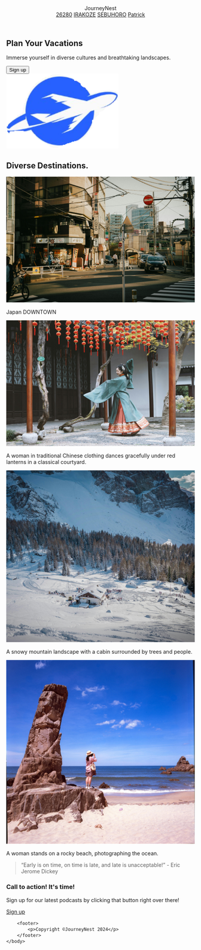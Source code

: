 
<!DOCTYPE html>
<html lang="en">
    <head>
        <meta charset="UTF-8">
        <meta name="viewport" content="width=device-width, initial-scale=1.0">
        <title>Patrick Landing Page</title>
        <link rel="stylesheet" href="landingpage.css">
        <link href="https://fonts.googleapis.com/css2?family=Roboto:wght@400;700;900&display=swap" rel="stylesheet">
    </head>
    <body>
        <header>
            <div class="logo">JourneyNest</div>
            <nav>
                <a href="#">26280</a>
                <a href="#">IRAKOZE</a>
                <a href="#">SEBUHORO</a>
                <a href="#">Patrick</a>
            </nav>
        </header>
        <section class="hero">
            <div class="hero-content">
                <h1>Plan Your Vacations</h1>
                <p>Immerse yourself in diverse cultures and breathtaking landscapes.</p>
                <div class="container">
                <button class="cta-button">Sign up</button>
                </div>
            </div>
            <div class="hero-image">
                <div class="herobanner">
                    <img src="capture.PNG" alt="su image" width="300" height="200">
                </div>
            </div>
        </section>
        <section class="info">
            <h2>Diverse Destinations.</h2>
                <div class="info-boxes">
                    <div class="info-box">
                        <img src="section1.jpg" alt="Image description">
                        <p>Japan DOWNTOWN</p>
                    </div>
                    <div class="info-box">
                        <img src="section2.jpg" alt="Image description">
                        <p>A woman in traditional Chinese clothing dances gracefully under red lanterns in a classical courtyard.</p>
                    </div>
                    <div class="info-box">
                        <img src="section3.jpg" alt="Image description">
                        <p>A snowy mountain landscape with a cabin surrounded by trees and people.</p>
                    </div>
                    <div class="info-box">
                        <img src="section4.jpg" alt="Image description">
                        <p>A woman stands on a rocky beach, photographing the ocean.</p>
                    </div>
                </div>
        </section>
        <section class="quote">
            <blockquote>
                “Early is on time, on time is late, and late is unacceptable!”
                <span>- Eric Jerome Dickey</span>
            </blockquote>
        </section>
        <section class="cta-section">
            <div class="cta-container">
                <div>
                    <h3>Call to action! It's time!</h3>
                    <p>Sign up for our latest podcasts by clicking that button right over there!</p>
                </div>
                <a href="#" class="button white">Sign up</a>
            </div>
        </section>
    
        <footer>
            <p>Copyright ©JourneyNest 2024</p>
        </footer>
    </body>
</html>
